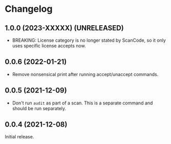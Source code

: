 # Changelog

## 1.0.0 (2023-XXXXX) (UNRELEASED)

-  BREAKING: License category is no longer stated by ScanCode, so it only uses
   specific license accepts now.

## 0.0.6 (2022-01-21)

-  Remove nonsensical print after running accept/unaccept commands.

## 0.0.5 (2021-12-09)

-  Don't run `audit` as part of a scan. This is a separate command and should
   be run separately.

## 0.0.4 (2021-12-08)

Initial release.
